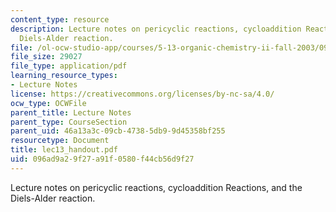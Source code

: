 ```yaml
---
content_type: resource
description: Lecture notes on pericyclic reactions, cycloaddition Reactions, and the
  Diels-Alder reaction.
file: /ol-ocw-studio-app/courses/5-13-organic-chemistry-ii-fall-2003/096ad9a29f27a91f0580f44cb56d9f27_lec13_handout.pdf
file_size: 29027
file_type: application/pdf
learning_resource_types:
- Lecture Notes
license: https://creativecommons.org/licenses/by-nc-sa/4.0/
ocw_type: OCWFile
parent_title: Lecture Notes
parent_type: CourseSection
parent_uid: 46a13a3c-09cb-4738-5db9-9d45358bf255
resourcetype: Document
title: lec13_handout.pdf
uid: 096ad9a2-9f27-a91f-0580-f44cb56d9f27
---
```

Lecture notes on pericyclic reactions, cycloaddition Reactions, and the Diels-Alder reaction.